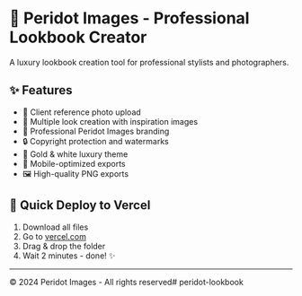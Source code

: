 # 🌟 Peridot Images - Professional Lookbook Creator

A luxury lookbook creation tool for professional stylists and photographers.

## ✨ Features

- 📸 Client reference photo upload
- 🎨 Multiple look creation with inspiration images
- 👑 Professional Peridot Images branding
- 🔒 Copyright protection and watermarks
- 💎 Gold & white luxury theme
- 📱 Mobile-optimized exports
- 🖼️ High-quality PNG exports

## 🚀 Quick Deploy to Vercel

1. Download all files
2. Go to [vercel.com](https://vercel.com)
3. Drag & drop the folder
4. Wait 2 minutes - done! ✨

---

© 2024 Peridot Images - All rights reserved# peridot-lookbook
